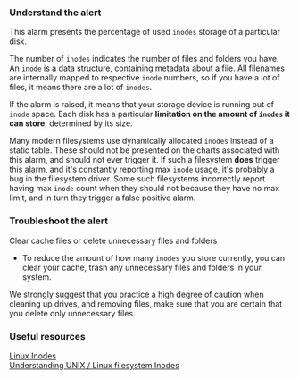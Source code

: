 ### Understand the alert

This alarm presents the percentage of used `inodes` storage of a particular disk.

The number of `inodes` indicates the number of files and folders you have. An `inode` is a data structure, containing metadata about a file. All filenames are internally mapped to respective `inode` numbers, so if you have a
lot of files, it means there are a lot of `inodes`.

If the alarm is raised, it means that your storage device is running out of `inode` space. Each disk has a particular **limitation on the amount of `inodes` it can store**, determined by its size.

Many modern filesystems use dynamically allocated `inodes` instead of a static table. These should not be presented on the charts associated with this alarm, and should not ever trigger it. If such a filesystem **does** trigger this alarm, and it's constantly reporting max `inode` usage, it's probably a bug in the filesystem driver. Some such filesystems incorrectly report having max `inode` count when they should not because they have no max limit, and in turn they trigger a false positive alarm.

### Troubleshoot the alert

Clear cache files or delete unnecessary files and folders

- To reduce the amount of how many `inodes` you store currently, you can clear your cache, trash any unnecessary files and folders in your system.

We strongly suggest that you practice a high degree of caution when cleaning up drives, and removing files, make sure that you are certain that you delete only unnecessary files.

### Useful resources

[Linux Inodes](https://www.javatpoint.com/linux-inodes)  
[Understanding UNIX / Linux filesystem Inodes](https://www.cyberciti.biz/tips/understanding-unixlinux-filesystem-inodes.html)